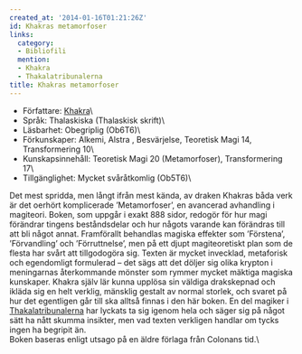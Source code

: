 ```yaml
---
created_at: '2014-01-16T01:21:26Z'
id: Khakras metamorfoser
links:
  category:
  - Bibliofili
  mention:
  - Khakra
  - Thakalatribunalerna
title: Khakras metamorfoser
---
```


-   Författare: [Khakra]\
-   Språk: Thalaskiska (Thalaskisk skrift)\
-   Läsbarhet: Obegriplig (Ob6T6)\
-   Förkunskaper: Alkemi, Alstra <aspekt>, Besvärjelse, Teoretisk Magi 14, Transformering 10\
-   Kunskapsinnehåll: Teoretisk Magi 20 (Metamorfoser), Transformering 17\
-   Tillgänglighet: Mycket svåråtkomlig (Ob5T6)\

Det mest spridda, men långt ifrån mest kända, av draken Khakras båda verk är det oerhört
komplicerade ’Metamorfoser’, en avancerad avhandling i magiteori. Boken, som uppgår i exakt 888
sidor, redogör för hur magi förändrar tingens beståndsdelar och hur någots varande kan förändras
till att bli något annat. Framförallt behandlas magiska effekter som ’Förstena’, ’Förvandling’ och
’Förruttnelse’, men på ett djupt magiteoretiskt plan som de flesta har svårt att tillgodogöra sig.
Texten är mycket invecklad, metaforisk och egendomligt formulerad – det sägs att det döljer sig
olika krypton i meningarnas återkommande mönster som rymmer mycket mäktiga magiska kunskaper. Khakra
själv lär kunna upplösa sin väldiga drakskepnad och ikläda sig en helt verklig, mänsklig gestalt av
normal storlek, och svaret på hur det egentligen går till ska alltså finnas i den här boken. En del
magiker i [Thakalatribunalerna] har lyckats ta sig igenom hela och säger sig på något sätt ha nått
skumma insikter, men vad texten verkligen handlar om tycks ingen ha begripit än.\
Boken baseras enligt utsago på en äldre förlaga från Colonans tid.\

  [Khakra]: Khakra
  [Thakalatribunalerna]: Thakalatribunalerna